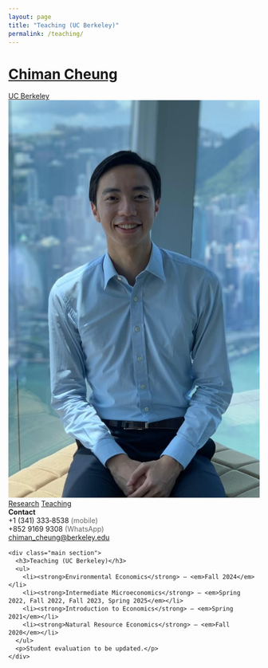```yaml
---
layout: page
title: "Teaching (UC Berkeley)"
permalink: /teaching/
---
```


<link rel="stylesheet" href="/assets/css/styles.css"/>

<div class="container">

  <div class="header">
    <h1><a href="/">Chiman Cheung</a></h1>
    <div class="affil"><a href="https://are.berkeley.edu/" target="_blank" rel="noopener">UC Berkeley</a></div>
  </div>

  <div class="grid">
    <div class="sidebar">
      <img src="/assets/img/headshot.jpg" alt="Headshot of Chiman Cheung">
      <div class="links">
        <a href="/">Research</a>
        <a href="/teaching/">Teaching</a>
      </div>
      <div class="contact">
        <div><strong>Contact</strong></div>
        <div>+1 (341) 333‑8538 <span style="color:#666;">(mobile)</span></div>
        <div>+852 9169 9308 <span style="color:#666;">(WhatsApp)</span></div>
        <div><a href="mailto:chiman_cheung@berkeley.edu">chiman_cheung@berkeley.edu</a></div>
      </div>
    </div>

    <div class="main section">
      <h3>Teaching (UC Berkeley)</h3>
      <ul>
        <li><strong>Environmental Economics</strong> — <em>Fall 2024</em></li>
        <li><strong>Intermediate Microeconomics</strong> — <em>Spring 2022, Fall 2022, Fall 2023, Spring 2025</em></li>
        <li><strong>Introduction to Economics</strong> — <em>Spring 2021</em></li>
        <li><strong>Natural Resource Economics</strong> — <em>Fall 2020</em></li>
      </ul>
      <p>Student evaluation to be updated.</p>
    </div>
  </div>
</div>
